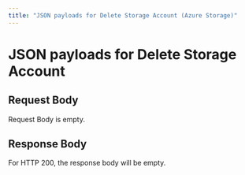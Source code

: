 ```yaml
---
title: "JSON payloads for Delete Storage Account (Azure Storage)"
---
```

# JSON payloads for Delete Storage Account

## Request Body 

Request Body is empty.

## Response Body

For HTTP 200, the response body will be empty.
